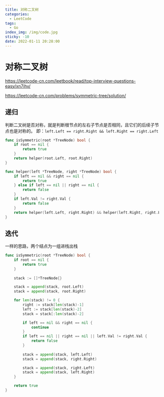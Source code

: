 ```yaml
---
title: 对称二叉树
categories:
  - LeetCode
tags:
  - Go
index_img: /img/code.jpg
sticky: -10
date: 2022-01-11 20:28:00
---
```


# 对称二叉树

https://leetcode-cn.com/leetbook/read/top-interview-questions-easy/xn7ihv/

https://leetcode-cn.com/problems/symmetric-tree/solution/

## 递归

判断二叉树是否对称，就是判断根节点的左右子节点是否相同，且它们的后续子节点也是对称的。
即：`left.Left == right.Right && left.Right == right.Left`

```go
func isSymmetric(root *TreeNode) bool {
    if root == nil {
        return true
    }
    return helper(root.Left, root.Right)
}

func helper(left *TreeNode, right *TreeNode) bool {
    if left == nil && right == nil {
        return true
    } else if left == nil || right == nil {
        return false
    }
    if left.Val != right.Val {
        return false
    }
    return helper(left.Left, right.Right) && helper(left.Right, right.Left)
}
```

## 迭代

一样的思路，两个结点为一组进栈出栈

```go
func isSymmetric(root *TreeNode) bool {
    if root == nil {
        return true
    }
    
    stack := []*TreeNode{}

    stack = append(stack, root.Left)
    stack = append(stack, root.Right)

    for len(stack) != 0 {
        right := stack[len(stack)-1]
        left := stack[len(stack)-2]
        stack = stack[:len(stack)-2]

        if left == nil && right == nil {
            continue
        }
        if left == nil || right == nil || left.Val != right.Val {
            return false
        }
        
        stack = append(stack, left.Left)
        stack = append(stack, right.Right)

        stack = append(stack, right.Left)
        stack = append(stack, left.Right)
    }

    return true
}
```